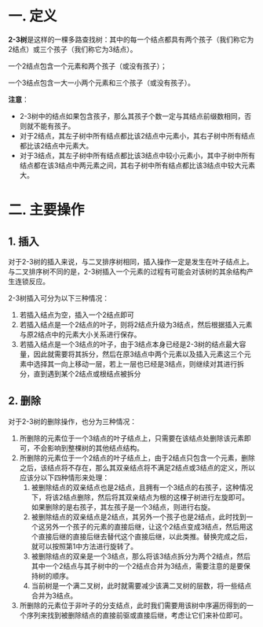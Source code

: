# 一. 定义

**2-3树**是这样的一棵多路查找树：其中的每一个结点都具有两个孩子（我们称它为2结点）或三个孩子（我们称它为3结点）。

一个2结点包含一个元素和两个孩子（或没有孩子）；

一个3结点包含一大一小两个元素和三个孩子（或没有孩子）。

**注意**：

- 2-3树中的结点如果包含孩子，那么其孩子个数一定与其结点前缀数相同，否则就不能有孩子。
- 对于2结点，其左子树中所有结点都比该2结点中元素小，其右子树中所有结点都比该2结点中元素大。
- 对于3结点，其左子树中所有结点都比该3结点中较小元素小，其中子树中所有结点都在该3结点中两元素之间，其右子树中所有结点都比该3结点中较大元素大。



# 二. 主要操作

## 1. 插入

对于2-3树的插入来说，与二叉排序树相同，插入操作一定是发生在叶子结点上。与二叉排序树不同的是，2-3树插入一个元素的过程有可能会对该树的其余结构产生连锁反应。

2-3树插入可分为以下三种情况：

1. 若插入结点为空，插入一个2结点即可
2. 若插入结点是一个2结点的叶子，则将2结点升级为3结点，然后根据插入元素与原2结点中的元素大小关系进行保存。
3. 若插入结点是一个3结点的叶子，由于3结点本身已经是2-3树的结点最大容量，因此就需要将其拆分，然后在原3结点中两个元素以及插入元素这三个元素中选择其一向上移动一层，若上一层也已经是3结点，则继续对其进行拆分，直到遇到某个2结点或根结点被拆分



## 2. 删除

对于2-3树的删除操作，也分为三种情况：

1. 所删除的元素位于一个3结点的叶子结点上，只需要在该结点处删除该元素即可，不会影响到整棵树的其他结点结构。
2. 所删除的元素位于一个2结点的叶子结点上，由于2结点只包含一个元素，删除之后，该结点将不存在，那么其双亲结点将不满足2结点或3结点的定义，所以应该分以下四种情形来处理：
   1. 被删除结点的双亲结点也是2结点，且拥有一个3结点的右孩子，这种情况下，将该2结点删除，然后将其双亲结点为根的这棵子树进行左旋即可。如果删除的是右孩子，其左孩子是一个3结点，则进行右旋。
   2. 被删除结点的双亲结点是2结点，其另外一个孩子也是2结点，此时找到一个这另外一个孩子的元素的直接后继，让这个2结点变成3结点，然后用这个直接后继的直接后继去替代这个直接后继，以此类推。替换完成之后，就可以按照第1中方法进行旋转了。
   3. 被删除结点的双亲是一个3结点，那么将该3结点拆分为两个2结点，然后其中一个2结点与其子树中的一个2结点合并为3结点，需要注意的是要保持树的顺序。
   4. 当前树是一个满二叉树，此时就需要减少该满二叉树的层数，将一些结点合并为3结点。
3. 所删除的元素位于非叶子的分支结点，此时我们需要用该树中序遍历得到的一个序列来找到被删除结点的直接前驱或直接后继，考虑让它们来补位即可。
